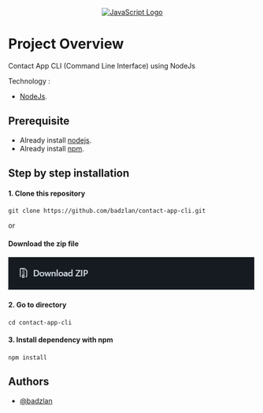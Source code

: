 <p align="center"><a href="https://nodejs.org/" target="_blank"><img src="https://github.com/badzlan/contact-app-cli/blob/main/nodejs.png" width="400" alt="JavaScript Logo"></a></p>

# Project Overview
Contact App CLI (Command Line Interface) using NodeJs

Technology :
- [NodeJs](https://nodejs.org/).

## Prerequisite
- Already install [nodejs](https://nodejs.org/).
- Already install [npm](https://www.npmjs.com/).

## Step by step installation
#### 1. Clone this repository
```
git clone https://github.com/badzlan/contact-app-cli.git
```
or 
#### Download the zip file
![download zip](https://github.com/0x1m4o/Industry-Project/blob/main/public/img/image.png)

#### 2. Go to directory 
```
cd contact-app-cli
```

#### 3. Install dependency with npm
```
npm install
```
## Authors

- [@badzlan](https://github.com/badzlan)
